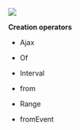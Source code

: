 

![](https://lc-gold-cdn.xitu.io/f044856ac591fc539ce4.png)

**Creation operators**

* Ajax

* Of

* Interval

* from

* Range

* fromEvent

  


